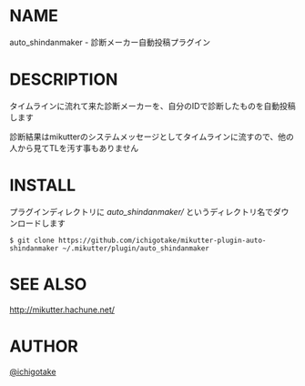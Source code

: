 # NAME

auto\_shindanmaker - 診断メーカー自動投稿プラグイン

# DESCRIPTION

タイムラインに流れて来た診断メーカーを、自分のIDで診断したものを自動投稿します

診断結果はmikutterのシステムメッセージとしてタイムラインに流すので、他の人から見てTLを汚す事もありません

# INSTALL

プラグインディレクトリに *auto\_shindanmaker/* というディレクトリ名でダウンロードします

    $ git clone https://github.com/ichigotake/mikutter-plugin-auto-shindanmaker ~/.mikutter/plugin/auto_shindanmaker

# SEE ALSO

http://mikutter.hachune.net/

# AUTHOR

[@ichigotake](https://twitter.com/ichigotake)

